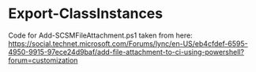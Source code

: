# Export-ClassInstances
Code for Add-SCSMFileAttachment.ps1 taken from here: https://social.technet.microsoft.com/Forums/lync/en-US/eb4cfdef-6595-4950-9915-97ece24d9baf/add-file-attachment-to-ci-using-powershell?forum=customization
